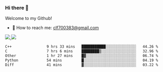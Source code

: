### Hi there 👋

<!--
**clingfei/clingfei** is a ✨ _special_ ✨ repository because its `README.md` (this file) appears on your GitHub profile.

Here are some ideas to get you started:

- 🔭 I’m currently working on ...
- 🌱 I’m currently learning ...
- 👯 I’m looking to collaborate on ...
- 🤔 I’m looking for help with ...
- 💬 Ask me about ...
- 📫 How to reach me: ...
- 😄 Pronouns: ...
- ⚡ Fun fact: ...
-->
Welcome to my Github!
- 📧 How to reach me: clf700383@gmail.com

<a href="https://github.com/anuraghazra/github-readme-stats">
  <img src="https://github-readme-stats.vercel.app/api?username=clingfei&count_private=true&show_icons=true&include_all_commits=true&line_height=21&hide_border=true&repo=github-readme-stats" />
</a>
<a href="https://github.com/anuraghazra/convoychat">
  <img src="https://github-readme-stats.vercel.app/api/top-langs/?username=clingfei&hide=Tcl,Perl,Makefile,CSS,HTML,Yacc,Lex,Verilog&langs_count=6&layout=compact&hide_border=true&repo=convoychat" />
</a>

<!--START_SECTION:waka-->

```txt
C++                9 hrs 33 mins   ███████████░░░░░░░░░░░░░░   44.26 %
C                  7 hrs 6 mins    ████████▒░░░░░░░░░░░░░░░░   32.96 %
Other              1 hr 27 mins    █▓░░░░░░░░░░░░░░░░░░░░░░░   06.74 %
Python             54 mins         █░░░░░░░░░░░░░░░░░░░░░░░░   04.19 %
Diff               41 mins         ▓░░░░░░░░░░░░░░░░░░░░░░░░   03.22 %
```

<!--END_SECTION:waka-->
